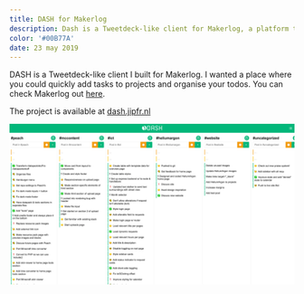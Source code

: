 ```yaml
---
title: DASH for Makerlog
description: Dash is a Tweetdeck-like client for Makerlog, a platform to track your progress.
color: '#00B77A'
date: 23 may 2019
---
```


DASH is a Tweetdeck-like client I built for Makerlog. I wanted a place where you could quickly add tasks to projects and organise your todos. You can check Makerlog out [here](https://getmakerlog.com).

The project is available at [dash.jipfr.nl](https://dash.jipfr.nl)

![Columns of tasks for many projects](https://raw.githubusercontent.com/JipFr/jipfr/master/projects/dash.png)
